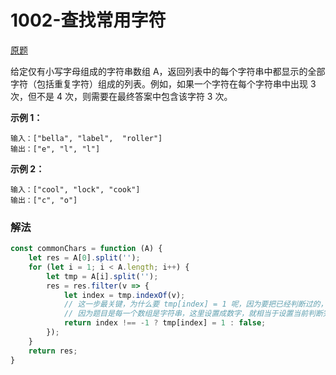 # 1002-查找常用字符

[原题](https://leetcode-cn.com/problems/find-common-characters/)

给定仅有小写字母组成的字符串数组 A，返回列表中的每个字符串中都显示的全部字符（包括重复字符）组成的列表。例如，如果一个字符在每个字符串中出现 3 次，但不是 4 次，则需要在最终答案中包含该字符 3 次。


**示例 1：**

```
输入：["bella", "label",  "roller"]
输出：["e", "l", "l"]
```

**示例 2：**

```
输入：["cool", "lock", "cook"]
输出：["c", "o"]
```

### 解法

```js
const commonChars = function (A) {
    let res = A[0].split('');
    for (let i = 1; i < A.length; i++) {
        let tmp = A[i].split('');
        res = res.filter(v => {
            let index = tmp.indexOf(v);
            // 这一步最关键，为什么要 tmp[index] = 1 呢，因为要把已经判断过的，下一次不要再进行判断
            // 因为题目是每一个数组是字符串，这里设置成数字，就相当于设置当前判断完下次tmp.indexOf(v)就不会再判断当前已经判断过的值了
            return index !== -1 ? tmp[index] = 1 : false;
        });
    }
    return res;
}
```


